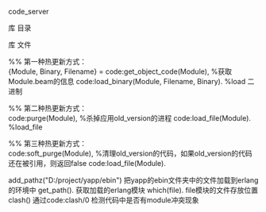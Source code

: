 code_server

库 目录

库 文件

%% 第一种热更新方式：  
{Module, Binary, Filename} = code:get_object_code(Module), %获取Module.beam的信息
code:load_binary(Module, Filename, Binary).  %load 二进制
      
 %% 第二种热更新方式：  
 code:purge(Module),  %杀掉应用old_version的进程
code:load_file(Module).  %load_file
      
 %% 第三种热更新方式：  
 code:soft_purge(Module), %清理old_version的代码，如果old_version的代码还在被引用，则返回false
code:load_file(Module). 


add_pathz("D:/project/yapp/ebin") 把yapp的ebin文件夹中的文件加载到erlang的环境中
get_path(). 获取加载的erlang模块
which(file).  file模块的文件存放位置
clash() 通过code:clash/0 检测代码中是否有module冲突现象 